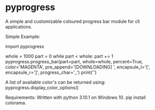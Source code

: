 # pyprogress
A simple and customizable coloured progress bar module for cli applications.

Simple Example:

import pyprogress

whole = 1000
part = 0
while part < whole:
    part += 1
    pyprogress.progress_bar(part=part,
                            whole=whole,
                            percent=True,
                            color='MAGENTA',
                            pre_append='[DOWNLOADING] ',
                            encapsule_l='[',
                            encapsule_r=']',
                            progress_char='_')
print('')



A list of available color's can be returned using:
pyprogress.display_color_options()

Requirements:
Written with python 3.10.1 on Windows 10.
pip install colorama.
